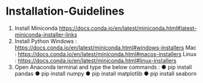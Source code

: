 # Installation-Guidelines
1. Install Miniconda
https://docs.conda.io/en/latest/miniconda.html#latest-miniconda-installer-links
2. Install Python
Windows : https://docs.conda.io/en/latest/miniconda.html#windows-installers
Mac : https://docs.conda.io/en/latest/miniconda.html#macos-installers
Linux : https://docs.conda.io/en/latest/miniconda.html#linux-installers
3. Open Anaconda terminal and type the below commands :
● pip install pandas
● pip install numpy
● pip install matplotlib
● pip install seaborn
